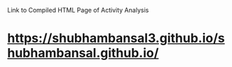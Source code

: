 Link to Compiled HTML Page of Activity Analysis
# https://shubhambansal3.github.io/shubhambansal.github.io/
